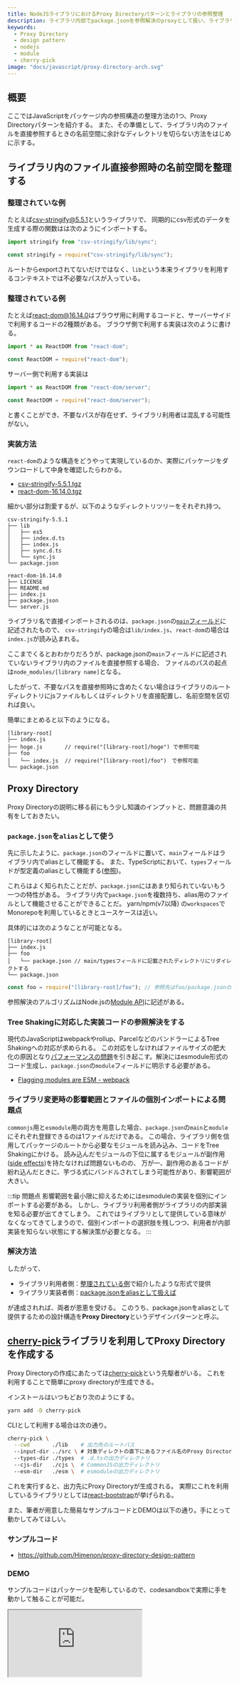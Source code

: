 ```yaml
---
title: NodeJSライブラリにおけるProxy Directoryパターンとライブラリの参照整理
description: ライブラリ内部でpackage.jsonを参照解決のproxyとして扱い、ライブラリの開発者と利用者の両方に恩恵のある設計を提供する方法を示す。
keywords:
  - Proxy Directory
  - design pattern
  - nodejs
  - module
  - cherry-pick
image: "docs/javascript/proxy-directory-arch.svg"
---
```


## 概要

ここではJavaScriptをパッケージ内の参照構造の整理方法の1つ、Proxy Directoryパターンを紹介する。
また、その準備として、ライブラリ内のファイルを直接参照するときの名前空間に余計なディレクトリを切らない方法をはじめに示する。

## ライブラリ内のファイル直接参照時の名前空間を整理する

### 整理されていな例

たとえば[csv-stringify@5.5.1](https://www.npmjs.com/package/csv-stringify/v/5.5.1)というライブラリで、
同期的にcsv形式のデータを生成する際の関数はは次のようにインポートする。

```ts
import stringify from "csv-stringify/lib/sync";

const stringify = require("csv-stringify/lib/sync");
```

ルートからexportされてないだけではなく、`lib`という本来ライブラリを利用するコンテキストでは不必要なパスが入っている。

### 整理されている例

たとえば[react-dom@16.14.0](https://www.npmjs.com/package/react-dom/v/16.14.0)はブラウザ用に利用するコードと、サーバーサイドで利用するコードの2種類がある。
ブラウザ側で利用する実装は次のように書ける。

```ts
import * as ReactDOM from "react-dom";

const ReactDOM = require("react-dom");
```

サーバー側で利用する実装は

```ts
import * as ReactDOM from "react-dom/server";

const ReactDOM = require("react-dom/server");
```

と書くことができ、不要なパスが存在せず、ライブラリ利用者は混乱する可能性がない。

### 実装方法

`react-dom`のような構造をどうやって実現しているのか、実際にパッケージをダウンロードして中身を確認したらわかる。

- [csv-stringify-5.5.1.tgz](https://registry.npmjs.org/csv-stringify/-/csv-stringify-5.5.1.tgz)
- [react-dom-16.14.0.tgz](https://registry.npmjs.org/react-dom/-/react-dom-16.14.0.tgz)

細かい部分は割愛するが、以下のようなディレクトリツリーをそれぞれ持つ。

```
csv-stringify-5.5.1
├── lib
│   ├── es5
│   ├── index.d.ts
│   ├── index.js
│   ├── sync.d.ts
│   └── sync.js
└── package.json
```

```
react-dom-16.14.0
├── LICENSE
├── README.md
├── index.js
├── package.json
└── server.js
```

ライブラリ名で直接インポートされるのは、`package.json`の[`main`フィールド](https://docs.npmjs.com/files/package.json#main)に記述されたもので、
`csv-stringify`の場合は`lib/index.js`、`react-dom`の場合は`index.js`が読み込まれる。

ここまでくるとおわかりだろうが、package.jsonの`main`フィールドに記述されていないライブラリ内のファイルを直接参照する場合、
ファイルのパスの起点は`node_modules/[library name]`となる。

したがって、不要なパスを直接参照時に含めたくない場合はライブラリのルートディレクトリにjsファイルもしくはディレクトリを直接配置し、名前空間を区切れば良い。

簡単にまとめると以下のようになる。

```
[library-root]
├── index.js
├── hoge.js       // require("[library-root]/hoge") で参照可能
├── foo
│   └── index.js  // require("[library-root]/foo")　で参照可能
└── package.json
```

## Proxy Directory

Proxy Directoryの説明に移る前にもう少し知識のインプットと、問題意識の共有をしておきたい。

### `package.json`を`alias`として使う

先に示したように、`package.json`のフィールドに置いて、`main`フィールドはライブラリ内でaliasとして機能する。
また、TypeScriptにおいて、`types`フィールドが型定義のaliasとして機能する([参照](https://www.typescriptlang.org/docs/handbook/declaration-files/publishing.html))。

これらはよく知られたことだが、`package.json`にはあまり知られていないもう一つの特性がある。
ライブラリ内で`package.json`を複数持ち、alias用のファイルとして機能させることができることだ。
yarn/npm(v7以降) の`workspaces`でMonorepoを利用しているときとユースケースは近い。

具体的には次のようなことが可能となる。

```
[library-root]
├── index.js
├── foo
│   └── package.json // main/typesフィールドに記載されたディレクトリにリダイレクトする
└── package.json
```

```js
const foo = require("[library-root]/foo"); // 参照先はfoo/package.jsonの設定次第
```

参照解決のアルゴリズムはNode.jsの[Module API](https://nodejs.org/api/modules.html#modules_all_together)に記述がある。

### Tree Shakingに対応した実装コードの参照解決をする

現代のJavaScriptはwebpackやrollup、ParcelなどのバンドラーによるTree Shakingへの対応が求められる。
この対応をしなければファイルサイズの肥大化の原因となり[パフォーマンスの問題](https://dwango-js.github.io/performance-handbook/startup/module-field/)を引き起こす。解決にはesmodule形式のコード生成し、`package.json`の`module`フィールドに明示する必要がある。

- [Flagging modules are ESM - webpack](https://webpack.js.org/guides/ecma-script-modules/#flagging-modules-are-esm)

### ライブラリ変更時の影響範囲とファイルの個別インポートによる問題点

`commonjs`用と`esmodule`用の両方を用意した場合、`package.json`の`main`と`module`にそれぞれ登録できるのは1ファイルだけである。
この場合、ライブラリ側を信用してパッケージのルートから必要なモジュールを読み込み、コードをTree Shakingにかける。
読み込んだモジュールの下位に属するモジュールが副作用([side effects](https://webpack.js.org/guides/tree-shaking/#mark-the-file-as-side-effect-free))を持たなければ問題ないものの、
万が一、副作用のあるコードが紛れ込んだときに、芋づる式にバンドルされてしまう可能性があり、影響範囲が大きい。

:::tip 問題点
影響範囲を最小限に抑えるためにはesmoduleの実装を個別にインポートする必要がある。
しかし、ライブラリ利用者側がライブラリの内部実装を知る必要が出てきてしまう。
これではライブラリとして提供している意味がなくなってきてしまうので、個別インポートの選択肢を残しつつ、利用者が内部実装を知らない状態にする解決策が必要となる。
:::

### 解決方法

したがって、

- ライブラリ利用者側：[整理されている例](#整理されている例)で紹介したような形式で提供
- ライブラリ実装者側：[package.jsonをaliasとして扱えば](#packagejsonをaliasとして使う)

が達成されれば、両者が恩恵を受ける。
このうち、package.jsonをaliasとして提供するための設計構造を**Proxy Directory**というデザインパターンと呼ぶ。

## [cherry-pick](https://www.npmjs.com/package/cherry-pick)ライブラリを利用してProxy Directoryを作成する

Proxy Directoryの作成にあたっては[cherry-pick](https://www.npmjs.com/package/cherry-pick)という先駆者がいる。
これを利用することで簡単にproxy directoryが生成できる。

インストールはいつもどおり次のようにする。

```bash
yarn add -D cherry-pick
```

CLIとして利用する場合は次の通り。

```bash
cherry-pick \
  --cwd       ./lib    # 出力先のルートパス
  --input-dir ../src \ # 対象ディレクトの直下にあるファイル名のProxy Directoryを作成する (cwdからの相対パス)
  --types-dir ./types  # .d.tsの出力ディレクトリ
  --cjs-dir   ./cjs \  # CommonJSの出力ディレクトリ
  --esm-dir   ./esm \  # esmoduleの出力ディレクトリ
```

これを実行すると、出力先にProxy Directoryが生成される。
実際にこれを利用しているライブラリとしては[react-bootstrap](https://github.com/react-bootstrap/react-bootstrap)が挙げられる。

また、筆者が用意した簡易なサンプルコードとDEMOは以下の通り。手にとって動かしてみてほしい。

### サンプルコード

* <https://github.com/Himenon/proxy-directory-design-pattern>

### DEMO

サンプルコードはパッケージを配布しているので、codesandboxで実際に手を動かして触ることが可能だ。

<iframe
  src="https://codesandbox.io/embed/proxy-directory-pattern-demo-4r7pu?fontsize=14&hidenavigation=1&theme=dark&view=editor"
  style={{
    width: "100%",
    height: "500px",
    border: 0,
    borderRadius: "4px",
    overflow: "hidden",
  }}
  title="proxy-directory-pattern-demo"
  allow="accelerometer; ambient-light-sensor; camera; encrypted-media; geolocation; gyroscope; hid; microphone; midi; payment; usb; vr; xr-spatial-tracking"
  sandbox="allow-forms allow-modals allow-popups allow-presentation allow-same-origin allow-scripts"
/>

### アーキテクチャ

Proxy Directoryのアーキテクチャを俯瞰した図で表すと次のようになる。

![Proxy Directoryのアーキテクチャ](./images/proxy-directory-arch.svg)

### ビルド周り

実際にはcherry-pickを利用してもまだライブラリの利用者が参照パスを書くために内部実装を知る必要が出てくる。
これを解決するにはProxy Directoryを吐き出した先でpublish可能な状態に調整する必要があるが、
全部書くと長く本筋とずれるので、記事を切り出しておく（現在工事中）。

## まとめ

Proxy Directoryパターンの恩恵は以下。

* ライブラリの実装者
  * 実装の都合がライブラリの利用者に影響しなくなる。
* ライブラリ利用者
  * 小さな範囲でコードを利用する選択肢を得られる。
  * cjsかesmoduleか調べなくても良くなる。

## Reference

- ライブラリ
  - https://www.npmjs.com/package/cherry-pick
- 実装例
  - <https://github.com/react-bootstrap/react-bootstrap>
- 記事
  - [How to Create JavaScript Libraries in 2018 (Part 2)](https://developers.livechat.com/updates/how-to-create-javascript-libraries-in-2018-part-2/#proxy-directories)
  - [package.jsonのmainとmodule - Mission-Street.](https://hakozaru.com/posts/package-json-main-module-field)
  - [複数のモジュール形式(CommonJS, ES Modules, UMD)をサポートしたnpmパッケージの作り方 in TypeScript - dackdive's blog](https://dackdive.hateblo.jp/entry/2019/09/23/100000)
  - ["module"フィールド対応 - Webフロントエンド パフォーマンス改善ハンドブック](https://dwango-js.github.io/performance-handbook/startup/module-field/)
- API
  - [Module API](https://nodejs.org/api/modules.html#modules_all_together)
